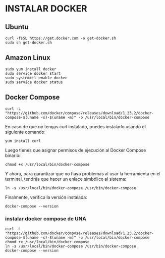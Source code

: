 # INSTALAR DOCKER
## Ubuntu
````bash=
curl -fsSL https://get.docker.com -o get-docker.sh
sudo sh get-docker.sh
````
## Amazon Linux
````bash=
sudo yum install docker
sudo service docker start
sudo systemctl enable docker
sudo service docker status
````


## Docker Compose
````bash=
curl -L "https://github.com/docker/compose/releases/download/1.23.2/docker-compose-$(uname -s)-$(uname -m)" -o /usr/local/bin/docker-compose
````

En caso de que no tengas curl instalado, puedes instalarlo usando el siguiente comando:
````bash=
yum install curl
````
Luego tienes que asignar permisos de ejecución al Docker Compose binario:
````
chmod +x /usr/local/bin/docker-compose

````

Y ahora, para garantizar que no haya problemas al usar la herramienta en el terminal, tendrás que hacer un enlace simbólico al sistema:
````
ln -s /usr/local/bin/docker-compose /usr/bin/docker-compose
````

Finalmente, verifica la versión instalada:
````
docker-compose --version
````

### instalar docker compose de UNA
````
curl -L "https://github.com/docker/compose/releases/download/1.23.2/docker-compose-$(uname -s)-$(uname -m)" -o /usr/local/bin/docker-compose
chmod +x /usr/local/bin/docker-compose
ln -s /usr/local/bin/docker-compose /usr/bin/docker-compose
docker-compose --version
````